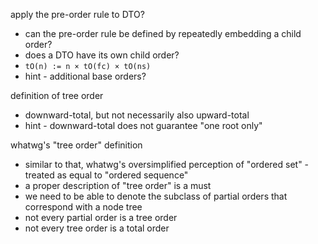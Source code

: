 
apply the pre-order rule to DTO?
- can the pre-order rule be defined
  by repeatedly embedding a child order?
- does a DTO have its own child order?
- `tO(n) := n × tO(fc) × tO(ns)`
- hint - additional base orders?

definition of tree order
- downward-total, but not necessarily also upward-total
- hint - downward-total does not guarantee "one root only"

whatwg's "tree order" definition
- similar to that, whatwg's oversimplified perception
  of "ordered set" - treated as equal to "ordered sequence"
- a proper description of "tree order" is a must
- we need to be able to denote the subclass of
  partial orders that correspond with a node tree
- not every partial order is a tree order
- not every tree order is a total order
